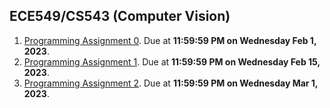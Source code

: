 ## ECE549/CS543 (Computer Vision)
1. [Programming Assignment 0](./MP0). Due at **11:59:59 PM on Wednesday Feb 1, 2023**.
2. [Programming Assignment 1](./MP1). Due at **11:59:59 PM on Wednesday Feb 15, 2023**.
3. [Programming Assignment 2](./MP2). Due at **11:59:59 PM on Wednesday Mar 1, 2023**.